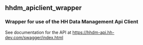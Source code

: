 ## hhdm_apiclient_wrapper

### Wrapper for use of the HH Data Management Api Client

See documentation for the API at https://hhdm-api.hh-dev.com/swagger/index.html